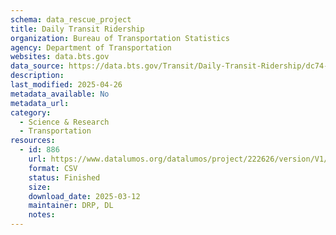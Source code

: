 ```yaml
---
schema: data_rescue_project 
title: Daily Transit Ridership
organization: Bureau of Transportation Statistics
agency: Department of Transportation
websites: data.bts.gov
data_source: https://data.bts.gov/Transit/Daily-Transit-Ridership/dc74-f8qd/about_data
description: 
last_modified: 2025-04-26
metadata_available: No
metadata_url: 
category:
  - Science & Research 
  - Transportation 
resources:
  - id: 886
    url: https://www.datalumos.org/datalumos/project/222626/version/V1/view
    format: CSV
    status: Finished
    size: 
    download_date: 2025-03-12
    maintainer: DRP, DL
    notes: 
---
```

